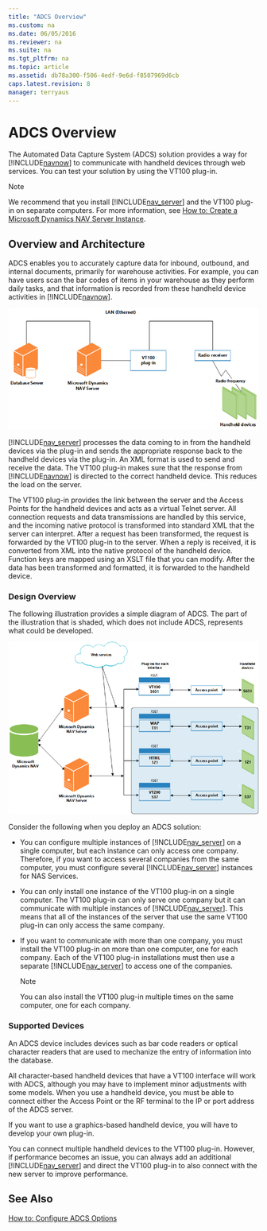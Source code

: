 ```yaml
---
title: "ADCS Overview"
ms.custom: na
ms.date: 06/05/2016
ms.reviewer: na
ms.suite: na
ms.tgt_pltfrm: na
ms.topic: article
ms.assetid: db78a300-f506-4edf-9e6d-f8507969d6cb
caps.latest.revision: 8
manager: terryaus
---
```

# ADCS Overview
The Automated Data Capture System \(ADCS\) solution provides a way for [!INCLUDE[navnow](../dynamics-nav/includes/navnow_md.md)] to communicate with handheld devices through web services. You can test your solution by using the VT100 plug\-in.  
  
> [!NOTE]  
>  We recommend that you install [!INCLUDE[nav_server](../dynamics-nav/includes/nav_server_md.md)] and the VT100 plug\-in on separate computers. For more information, see [How to: Create a Microsoft Dynamics NAV Server Instance](../Topic/How%20to:%20Create%20a%20Microsoft%20Dynamics%20NAV%20Server%20Instance.md).  
  
## Overview and Architecture  
 ADCS enables you to accurately capture data for inbound, outbound, and internal documents, primarily for warehouse activities. For example, you can have users scan the bar codes of items in your warehouse as they perform daily tasks, and that information is recorded from these handheld device activities in [!INCLUDE[navnow](../dynamics-nav/includes/navnow_md.md)].  
  
 ![ADCS Flow](../dynamics-nav/media/ADCSFlow.png "ADCSFlow")  
  
 [!INCLUDE[nav_server](../dynamics-nav/includes/nav_server_md.md)] processes the data coming to in from the handheld devices via the plug\-in and sends the appropriate response back to the handheld devices via the plug\-in. An XML format is used to send and receive the data. The VT100 plug\-in makes sure that the response from [!INCLUDE[navnow](../dynamics-nav/includes/navnow_md.md)] is directed to the correct handheld device. This reduces the load on the server.  
  
 The VT100 plug\-in provides the link between the server and the Access Points for the handheld devices and acts as a virtual Telnet server. All connection requests and data transmissions are handled by this service, and the incoming native protocol is transformed into standard XML that the server can interpret. After a request has been transformed, the request is forwarded by the VT100 plug\-in to the server. When a reply is received, it is converted from XML into the native protocol of the handheld device. Function keys are mapped using an XSLT file that you can modify. After the data has been transformed and formatted, it is forwarded to the handheld device.  
  
### Design Overview  
 The following illustration provides a simple diagram of ADCS. The part of the illustration that is shaded, which does not include ADCS, represents what could be developed.  
  
 ![ADCS Logic](../dynamics-nav/media/ADCSLogic.png "ADCSLogic")  
  
 Consider the following when you deploy an ADCS solution:  
  
-   You can configure multiple instances of [!INCLUDE[nav_server](../dynamics-nav/includes/nav_server_md.md)] on a single computer, but each instance can only access one company. Therefore, if you want to access several companies from the same computer, you must configure several [!INCLUDE[nav_server](../dynamics-nav/includes/nav_server_md.md)] instances for NAS Services.  
  
-   You can only install one instance of the VT100 plug\-in on a single computer. The VT100 plug\-in can only serve one company but it can communicate with multiple instances of [!INCLUDE[nav_server](../dynamics-nav/includes/nav_server_md.md)]. This means that all of the instances of the server that use the same VT100 plug\-in can only access the same company.  
  
-   If you want to communicate with more than one company, you must install the VT100 plug\-in on more than one computer, one for each company. Each of the VT100 plug\-in installations must then use a separate [!INCLUDE[nav_server](../dynamics-nav/includes/nav_server_md.md)] to access one of the companies.  
  
    > [!NOTE]  
    >  You can also install the VT100 plug\-in multiple times on the same computer, one for each company.  
  
### Supported Devices  
 An ADCS device includes devices such as bar code readers or optical character readers that are used to mechanize the entry of information into the database.  
  
 All character\-based handheld devices that have a VT100 interface will work with ADCS, although you may have to implement minor adjustments with some models. When you use a handheld device, you must be able to connect either the Access Point or the RF terminal to the IP or port address of the ADCS server.  
  
 If you want to use a graphics\-based handheld device, you will have to develop your own plug\-in.  
  
 You can connect multiple handheld devices to the VT100 plug\-in. However, if performance becomes an issue, you can always add an additional [!INCLUDE[nav_server](../dynamics-nav/includes/nav_server_md.md)] and direct the VT100 plug\-in to also connect with the new server to improve performance.  
  
## See Also  
 [How to: Configure ADCS Options](../Topic/How%20to:%20Configure%20ADCS%20Options.md)